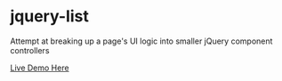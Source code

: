 # jquery-list
Attempt at breaking up a page's UI logic into smaller jQuery component controllers

[Live Demo Here](https://pardamike.github.io/jquery-list/)
